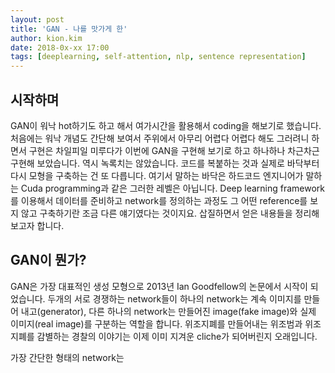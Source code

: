 ```yaml
---
layout: post
title: 'GAN - 나를 맛가게 한'
author: kion.kim
date: 2018-0x-xx 17:00
tags: [deeplearning, self-attention, nlp, sentence representation]
---
```



## 시작하며

GAN이 워낙 hot하기도 하고 해서 여가시간을 활용해서 coding을 해보기로 했습니다. 처음에는 워낙 개념도 간단해 보여서 주위에서 아무리 어렵다 어렵다 해도 그러려니 하면서 구현은 차일피일 미루다가 이번에 GAN을 구현해 보기로 하고 하나하나 차근차근 구현해 보았습니다. 역시 녹록치는 않았습니다. 코드를 복붙하는 것과 실제로 바닥부터 다시 모형을 구축하는 건 또 다릅니다. 여기서 말하는 바닥은 하드코드 엔지니어가 말하는 Cuda programming과 같은 그러한 레벨은 아닙니다. Deep learning framework를 이용해서 데이터를 준비하고 network를 정의하는 과정도 그 어떤 reference를 보지 않고 구축하기란 조금 다른 얘기였다는 것이지요. 삽질하면서 얻은 내용들을 정리해 보고자 합니다.


## GAN이 뭔가?

GAN은 가장 대표적인 생성 모형으로 2013년 Ian Goodfellow의 논문에서 시작이 되었습니다. 두개의 서로 경쟁하는 network들이 하나의 network는 계속 이미지를 만들어 내고(generator), 다른 하나의 network는 만들어진 image(fake image)와 실제 이미지(real image)를 구분하는 역할을 합니다. 위조지폐를 만들어내는 위조범과 위조 지폐를 감별하는 경찰의 이야기는 이제 이미 지겨운 cliche가 되어버린지 오래입니다.

가장 간단한 형태의 network는 

